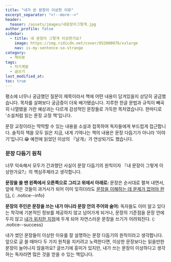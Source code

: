 ```yaml
---
title: "내가 쓴 문장이 이상한 이유"
excerpt_separator: "<!--more-->"
header:
  teaser: /assets/images/내문장이그렇게.jpg
author_profile: false
sidebar:
  - title: 내 문장이 그렇게 이상한가요?
    image: https://img.ridicdn.net/cover/852000076/xxlarge
    nav: is-my-sentence-so-strange
category:
  - 책리뷰
tags:
  - 자기계발
  - 글쓰기
last_modified_at:
toc: true
---
```


평소에 너무나 궁금했던 질문이 제목이라서 책에 어떤 내용이 담겨있을지 상당히 궁금했습니다. 목차를 살펴보다 궁금증이 더욱 배가됐습니다. 지루한 한글 문법과 규칙이 빼곡히 나열됐을 거란 예상과는 다르게 감성적인 문장들로 가득한 목차였습니다. 한마디로 '소설처럼 읽는 문장 교정 책'입니다.

<!--more-->

문장 교정이라는 딱딱할 수 있는 내용을 소설과 접목하여 독자들에게 부드럽게 접근합니다. 솔직히 책을 모두 읽은 지금, 내게 기억나는 책의 내용은 문장 다듬기가 아니라 '이야기'입니다.😁 예전에 읽었던 이상의 『날개』가 연상되기도 했습니다.

### 문장 다듬기 원칙

너무 익숙해서 모두가 간과했던 사실이 문장 다듬기의 원칙이자 『내 문장이 그렇게 이상한가요?』의 핵심주제라고 생각합니다.

**문장을 쓸 땐 왼쪽에서 오른쪽으로 그리고 위에서 아래로:** 문장은 순서대로 펼쳐 내면서, 앞에 적은 것들이 과거사가 되어 이미 잊히더라도 [문장을 이해하는 데 문제가 없어야 한다.](#Link)
{: .notice--info}

**문장의 주인은 문장을 쓰는 내가 아니라 문장 안의 주어와 술어:** 독자들도 이미 알고 있다는 착각에 기본적인 정보를 제공하지 않고 넘어가게 되거나, 문장의 기준점을 문장 안에 두지 않고 [내가 위치한 지점](#Link)에 두게 되어 자연스러운 문장을 쓰기가 어려워진다.
{: .notice--success}

내가 썼던 문장들이 이상한 이유를 잘 설명하는 문장 다듬기의 원칙이라고 생각합니다. 앞으로 글 쓸 때마다 두 가지 원칙을 지키려고 노력한다면, 이상한 문장보다는 읽을만한 문장이 늘어나지 않을까요? 글쓰기에 흥미가 있지만, 내가 쓰는 문장이 이상하다고 생각하는 독자라면 많은 것을 얻을 수 있는 책입니다.